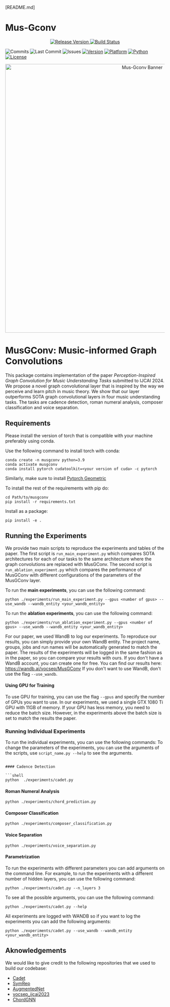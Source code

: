 [README.md]

# Mus-Gconv

<p align="center">
  <a href="https://github.com/whisprer/mus-gconv/releases"> 
    <img src="https://img.shields.io/github/v/release/whisprer/mus-gconv?color=4CAF50&label=release" alt="Release Version"> 
  </a>
  <a href="https://github.com/whisprer/mus-gconv/actions"> 
    <img src="https://img.shields.io/github/actions/workflow/status/whisprer/mus-gconv/lint-and-plot.yml?label=build" alt="Build Status"> 
  </a>
</p>

![Commits](https://img.shields.io/github/commit-activity/m/whisprer/mus-gconv?label=commits) 
![Last Commit](https://img.shields.io/github/last-commit/whisprer/mus-gconv) 
![Issues](https://img.shields.io/github/issues/whisprer/mus-gconv) 
[![Version](https://img.shields.io/badge/version-3.1.1-blue.svg)](https://github.com/whisprer/mus-gconv) 
[![Platform](https://img.shields.io/badge/platform-Windows%2010%2F11-lightgrey.svg)](https://www.microsoft.com/windows)
[![Python](https://img.shields.io/badge/python-3.8%2B-blue.svg)](https://www.python.org)
[![License](https://img.shields.io/badge/license-MIT-green.svg)](LICENSE)

<p align="center">
  <img src="mus-gconv-banner.png" width="850" alt="Mus-Gconv Banner">

# MusGConv: Music-informed Graph Convolutions 

This package contains implementation of the paper _Perception-Inspired Graph Convolution for Music Understanding Tasks_
submitted to IJCAI 2024. We propose a novel graph convolutional layer that is inspired by the way we perceive and learn
pitch in music theory. We show that our layer outperforms SOTA graph convolutional layers in four music understanding tasks.
The tasks are cadence detection, roman numeral analysis, composer classification and voice separation.

## Requirements

Please install the version of torch that is compatible with your machine preferably using conda.

Use the following command to install torch with conda:
```shell
conda create -n musgconv python=3.9
conda activate musgconv
conda install pytorch cudatoolkit=<your version of cuda> -c pytorch
```
Similarly, make sure to install [Pytorch Geometric](https://pytorch-geometric.readthedocs.io/en/latest/install/installation.html)

To install the rest of the requirements with pip do:
```shell
cd Path/to/musgconv
pip install -r requirements.txt
```

Install as a package:
```shell
pip install -e .
```

## Running the Experiments

We provide two main scripts to reproduce the experiments and tables of the paper.
The first script is `run_main_experiment.py` which compares SOTA architectures for each 
of our tasks to the same architecture where the graph convolutions are replaced with MusGConv.
The second script is `run_ablation_experiment.py` which compares the performance of MusGConv with different
configurations of the parameters of the MusGConv layer.

To run the **main experiments**, you can use the following command:

```shell
python ./experiments/run_main_experiment.py --gpus <number of gpus> --use_wandb --wandb_entity <your_wandb_entity>
```

To run the **ablation experiments**, you can use the following command:

```shell
python ./experiments/run_ablation_experiment.py --gpus <number of gpus> --use_wandb --wandb_entity <your_wandb_entity>
```

For our paper, we used WandB to log our experiments. 
To reproduce our results, you can simply provide your own WandB entity. The project name, groups, jobs and run 
names will be automatically generated to match the paper.
The results of the experiments will be logged in the same fashion as in the paper, so you can compare your results with ours.
If you don't have a WandB account, you can create one for free.
You can find our results here: https://wandb.ai/vocsep/MusGConv
If you don't want to use WandB, don't use the flag `--use_wandb`.

#### Using GPU for Training

To use GPU for training, you can use the flag `--gpus` and specify the number of GPUs you want to use.
In our experiments, we used a single GTX 1080 Ti GPU with 11GB of memory. If your GPU has less memory, you need to reduce the batch size.
However, in the experiments above the batch size is set to match the results the paper.

### Running Individual Experiments

To run the individual experiments, you can use the following commands:
To change the parameters of the experiments, you can use the arguments of the scripts, use `script_name.py --help` to see the arguments.

```shell

#### Cadence Detection

```shell
python  ./experiments/cadet.py
```

#### Roman Numeral Analysis

```shell
python ./experiments/chord_prediction.py
```

#### Composer Classification
    
```shell
python ./experiments/composer_classification.py
```

#### Voice Separation

```shell
python ./experiments/voice_separation.py
```

#### Parametrization

To run the experiments with different parameters you can add arguments on the command line. For example, to run the experiments with a different number of hidden layers, you can use the following command: 

```shell
python ./experiments/cadet.py --n_layers 3
```

To see all the possible arguments, you can use the following command:

```shell
python ./experiments/cadet.py --help
```

All experiments are logged with WANDB so if you want to log the experiments you can add the following arguments:

```shell
python ./experiments/cadet.py --use_wandb --wandb_entity <your_wandb_entity>
```

## Aknowledgements

We would like to give credit to the following repositories that we used to build our codebase:
- [Cadet](https://github.com/manoskary/cadet)
- [SymRep](https://github.com/anusfoil/SymRep)
- [AugmentedNet](https://github.com/napulen/AugmentedNet)
- [vocsep_ijcai2023](https://github.com/manoskary/vocsep_ijcai2023)
- [ChordGNN](https://github.com/manoskary/chordgnn)
